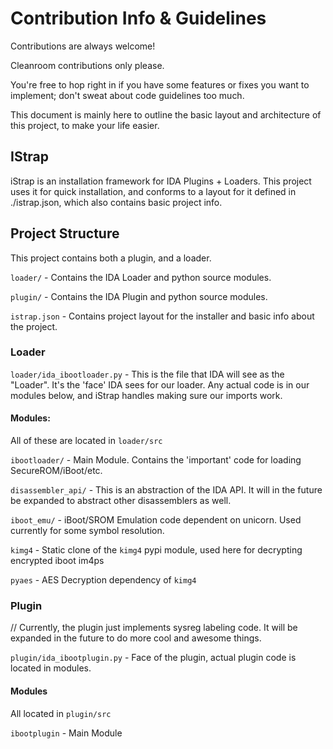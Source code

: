 # Contribution Info & Guidelines

Contributions are always welcome!

Cleanroom contributions only please.

You're free to hop right in if you have some features or fixes you want to implement; don't sweat about code guidelines
too much.

This document is mainly here to outline the basic layout and architecture of this project, to make your life easier.

## IStrap

iStrap is an installation framework for IDA Plugins + Loaders. This project uses it for quick installation, and conforms
to a layout for it defined in ./istrap.json, which also contains basic project info.

## Project Structure

This project contains both a plugin, and a loader.

`loader/` - Contains the IDA Loader and python source modules.

`plugin/` - Contains the IDA Plugin and python source modules.

`istrap.json` - Contains project layout for the installer and basic info about the project.

### Loader

`loader/ida_ibootloader.py` - This is the file that IDA will see as the "Loader". It's the 'face' IDA sees for our
loader. Any actual code is in our modules below, and iStrap handles making sure our imports work.

#### Modules:

All of these are located in `loader/src`

`ibootloader/` - Main Module. Contains the 'important' code for loading SecureROM/iBoot/etc.

`disassembler_api/` - This is an abstraction of the IDA API. It will in the future be expanded to abstract other
disassemblers as well.

`iboot_emu/` - iBoot/SROM Emulation code dependent on unicorn. Used currently for some symbol resolution.

`kimg4` - Static clone of the `kimg4` pypi module, used here for decrypting encrypted iboot im4ps

`pyaes` - AES Decryption dependency of `kimg4`

### Plugin

// Currently, the plugin just implements sysreg labeling code. It will be expanded in the future to do more cool and
awesome things.

`plugin/ida_ibootplugin.py` - Face of the plugin, actual plugin code is located in modules.

#### Modules

All located in `plugin/src`

`ibootplugin` - Main Module 

